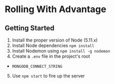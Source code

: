 # Rolling With Advantage

## Getting Started

1. Install the proper version of Node (5.11.x)
2. Install Node dependencies `npm install`
3. Install Nodemon using `npm install -g nodemon`
4. Create a `.env` file in the project's root
  * `MONGODB_CONNECT_STRING`
5. Use `npm start` to fire up the server
